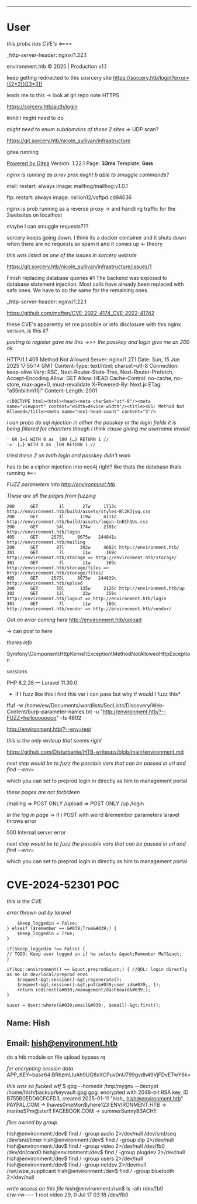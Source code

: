 ___

# User

*this probs has CVE's* <====

_http-server-header: nginx/1.22.1

environment.htb © 2025 | Production v1.1


keep getting redirected to this sosrcery site
https://sorcery.htb/login?error={{2*2}}[[3*3]]


leads me to this -> look at git repo note HTTPS

https://sorcery.htb/auth/login


#shit i might need to do

*might need to enum subdomains of those 2 sites* => UDP scan?


https://git.sorcery.htb/nicole_sullivan/infrastructure


gitea running 

[Powered by Gitea](https://about.gitea.com) Version: 1.22.1 Page: **33ms** Template: **6ms**


*nginx is running as a rev prox might b able to smuggle commands?*


 mail:
    restart: always
    image: mailhog/mailhog:v1.0.1


 ftp:
    restart: always
    image: million12/vsftpd:cd94636



nginx is prob running as a reverse proxy -> and handling traffic for the 2websites on localhost


maybe I can smuggle requests???



sorcery keeps going down. I think its a docker container and it shuts down when there are no requests so spam it and it comes up <- theory




*this was listed as one of the issues in sorcery website*

https://git.sorcery.htb/nicole_sullivan/infrastructure/issues/1

Finish replacing database queries #1
The backend was exposed to database statement injection. Most calls have already been replaced with safe ones. We have to do the same for the remaining ones.



_http-server-header: nginx/1.22.1


https://github.com/moften/CVE-2022-4174_CVE-2022-41742

these CVE's apparently let rce  possible or info disclosure with this nginx version,
is this it?




*posting to register gave me this ->>> the passkey and login give me an 200 ok*

HTTP/1.1 405 Method Not Allowed
Server: nginx/1.27.1
Date: Sun, 15 Jun 2025 17:55:14 GMT
Content-Type: text/html; charset=utf-8
Connection: keep-alive
Vary: RSC, Next-Router-State-Tree, Next-Router-Prefetch, Accept-Encoding
Allow: GET
Allow: HEAD
Cache-Control: no-cache, no-store, max-age=0, must-revalidate
X-Powered-By: Next.js
ETag: "a55nbiihm11jl"
Content-Length: 2001

```
<!DOCTYPE html><html><head><meta charSet="utf-8"/><meta name="viewport" content="width=device-width"/><title>405: Method Not Allowed</title><meta name="next-head-count" content="3"/>

```


*i can probs do sql injection in either the passkey or the login fields*
*it is being filtered for charcters though I think cause giving me username invalid*



```
' OR 1=1 WITH 0 as _l00 {…} RETURN 1 //
'=' {…} WITH 0 as _l00 RETURN 1 //
```

*tried these 2 on both login and passkey didn't work*

has to be a cipher injection into neo4j right? like thats the database thats running <===



*FUZZ parameters into http://environmnet.htb*



*These are all the pages from fuzzing*

```
200      GET        1l       27w     1713c http://environment.htb/build/assets/styles-Bl2K3jyg.css                    
200      GET        1l      119w     4111c http://environment.htb/build/assets/login-CnECh1Us.css                      
200      GET       54l      174w     2391c http://environment.htb/login         
405      GET     2575l     8675w   244841c http://environment.htb/mailing
200      GET       87l      392w     4602c http://environment.htb/
301      GET        7l       11w      169c http://environment.htb/storage => http://environment.htb/storage/                                                
301      GET        7l       11w      169c http://environment.htb/storage/files => http://environment.htb/storage/files/                                    
405      GET     2575l     8675w   244839c http://environment.htb/upload         
200      GET       50l      135w     2126c http://environment.htb/up             
302      GET       12l       22w      358c http://environment.htb/logout => http://environment.htb/login  
301      GET        7l       11w      169c http://environment.htb/vendor => http://environment.htb/vendor/
```



*Got an error coming  here*
http://environment.htb/upload

-> can post to here


*theres info*



Symfony\Component\HttpKernel\Exception\MethodNotAllowedHttpException


*versions*

PHP 8.2.28 — Laravel 11.30.0



* if I fuzz like this i find this var i can pass but why tf would I fuzz this*

 ffuf -w /home/ew/Documents/wordlists/SecLists/Discovery/Web-Content/burp-parameter-names.txt -u "http://environment.htb/?--FUZZ=helloooooooo" -fs 4602

http://environment.htb/?--env=test



*this is the only writeup that seems right*

https://github.com/Disturbante/HTB-writeups/blob/main/environment.md



*next step would be to fuzz the possible vars that can be passed in url and find --env=*

which you can set to preprod login in directly as him to management portal




*these pages are not forbideen*

/mailing => POST ONLY
/upload => POST ONLY
/up 
/login



*in the log in page* -> if i POST with weird &remember parameters laravel throws error


500 Internal server error

*next step would be to fuzz the possible vars that can be passed in url and find --env=*

which you can set to preprod login in directly as him to management portal

# CVE-2024-52301 POC 
*this is the CVE*

*error thrown out by laravel*

        $keep_loggedin = False;
    } elseif ($remember == &#039;True&#039;) {
        $keep_loggedin = True;
    }

    if($keep_loggedin !== False) {
    // TODO: Keep user logged in if he selects &quot;Remember Me?&quot;
    }

    if(App::environment() == &quot;preprod&quot;) { //QOL: login directly as me in dev/local/preprod envs
        $request-&gt;session()-&gt;regenerate();
        $request-&gt;session()-&gt;put(&#039;user_id&#039;, 1);
        return redirect(&#039;/management/dashboard&#039;);
    }

    $user = User::where(&#039;email&#039;, $email)-&gt;first();




## Name: Hish
## Email: hish@environment.htb


do a htb module on file upload bypass rq


*for encrypting session data*
APP_KEY=base64:BRhzmLIuAh9UG8xXCPuv0nU799gvdh49VjFDvETwY6k=



*this was so fucked wtf*
$ gpg --homedir /tmp/mygnu --decrypt /home/hish/backup/keyvault.gpg
gpg: encrypted with 2048-bit RSA key, ID B755B0EDD6CFCFD3, created 2025-01-11
      "hish_ <hish@environment.htb>"
PAYPAL.COM -> Ihaves0meMon$yhere123
ENVIRONMENT.HTB -> marineSPm@ster!!
FACEBOOK.COM -> summerSunnyB3ACH!!




*files owned by group*

hish@environment:/dev$ find / -group audio 2>/dev/null
/dev/snd/seq
/dev/snd/timer
hish@environment:/dev$ find / -group dip 2>/dev/null
hish@environment:/dev$ find / -group video 2>/dev/null
/dev/fb0
/dev/dri/card0
hish@environment:/dev$ find / -group plugdev 2>/dev/null
hish@environment:/dev$ find / -group users 2>/dev/null
hish@environment:/dev$ find / -group netdev 2>/dev/null
/run/wpa_supplicant
hish@environment:/dev$ find / -group bluetooth 2>/dev/null



*write access on this file*
hish@environment:/run$ ls -alh /dev/fb0    
crw-rw---- 1 root video 29, 0 Jul 17 03:18 /dev/fb0